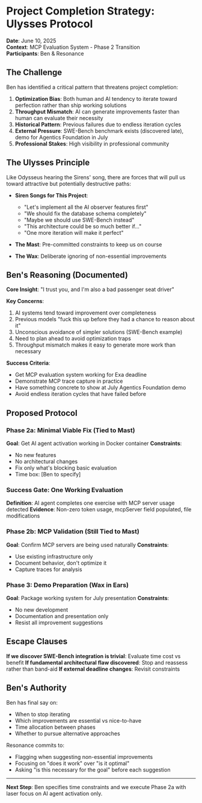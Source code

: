 # Project Completion Strategy: Ulysses Protocol

**Date**: June 10, 2025  
**Context**: MCP Evaluation System - Phase 2 Transition  
**Participants**: Ben & Resonance

## The Challenge

Ben has identified a critical pattern that threatens project completion:

1. **Optimization Bias**: Both human and AI tendency to iterate toward perfection rather than ship working solutions
2. **Throughput Mismatch**: AI can generate improvements faster than human can evaluate their necessity
3. **Historical Pattern**: Previous failures due to endless iteration cycles
4. **External Pressure**: SWE-Bench benchmark exists (discovered late), demo for Agentics Foundation in July
5. **Professional Stakes**: High visibility in professional community

## The Ulysses Principle

Like Odysseus hearing the Sirens' song, there are forces that will pull us toward attractive but potentially destructive paths:

- **Siren Songs for This Project**:

    - "Let's implement all the AI observer features first"
    - "We should fix the database schema completely"
    - "Maybe we should use SWE-Bench instead"
    - "This architecture could be so much better if..."
    - "One more iteration will make it perfect"

- **The Mast**: Pre-committed constraints to keep us on course
- **The Wax**: Deliberate ignoring of non-essential improvements

## Ben's Reasoning (Documented)

**Core Insight**: "I trust you, and I'm also a bad passenger seat driver"

**Key Concerns**:

1. AI systems tend toward improvement over completeness
2. Previous models "fuck this up before they had a chance to reason about it"
3. Unconscious avoidance of simpler solutions (SWE-Bench example)
4. Need to plan ahead to avoid optimization traps
5. Throughput mismatch makes it easy to generate more work than necessary

**Success Criteria**:

- Get MCP evaluation system working for Exa deadline
- Demonstrate MCP trace capture in practice
- Have something concrete to show at July Agentics Foundation demo
- Avoid endless iteration cycles that have failed before

## Proposed Protocol

### Phase 2a: Minimal Viable Fix (Tied to Mast)

**Goal**: Get AI agent activation working in Docker container
**Constraints**:

- No new features
- No architectural changes
- Fix only what's blocking basic evaluation
- Time box: [Ben to specify]

### Success Gate: One Working Evaluation

**Definition**: AI agent completes one exercise with MCP server usage detected
**Evidence**: Non-zero token usage, mcpServer field populated, file modifications

### Phase 2b: MCP Validation (Still Tied to Mast)

**Goal**: Confirm MCP servers are being used naturally
**Constraints**:

- Use existing infrastructure only
- Document behavior, don't optimize it
- Capture traces for analysis

### Phase 3: Demo Preparation (Wax in Ears)

**Goal**: Package working system for July presentation
**Constraints**:

- No new development
- Documentation and presentation only
- Resist all improvement suggestions

## Escape Clauses

**If we discover SWE-Bench integration is trivial**: Evaluate time cost vs benefit
**If fundamental architectural flaw discovered**: Stop and reassess rather than band-aid
**If external deadline changes**: Revisit constraints

## Ben's Authority

Ben has final say on:

- When to stop iterating
- Which improvements are essential vs nice-to-have
- Time allocation between phases
- Whether to pursue alternative approaches

Resonance commits to:

- Flagging when suggesting non-essential improvements
- Focusing on "does it work" over "is it optimal"
- Asking "is this necessary for the goal" before each suggestion

---

**Next Step**: Ben specifies time constraints and we execute Phase 2a with laser focus on AI agent activation only.
